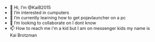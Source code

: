 - 👋 Hi, I’m @KaiB2015
- 👀 I’m interested in cumputers
- 🌱 I’m currently learning how to get pojavlauncher on a pc
- 💞️ I’m looking to collaborate on I dont know
- 📫 How to reach me i'm a kid but I am on messenger kids my name is Kai Brotzman

<!---
KaiB2015/KaiB2015 is a ✨ special ✨ repository because its `README.md` (this file) appears on your GitHub profile.
You can click the Preview link to take a look at your changes.
--->
